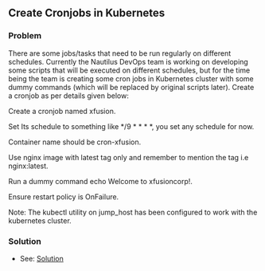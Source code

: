 ## Create Cronjobs in Kubernetes

### Problem

There are some jobs/tasks that need to be run regularly on different schedules. Currently the Nautilus DevOps team is
working on developing some scripts that will be executed on different schedules, but for the time being the team is
creating some cron jobs in Kubernetes cluster with some dummy commands (which will be replaced by original scripts
later). Create a cronjob as per details given below:

Create a cronjob named xfusion.

Set Its schedule to something like */9 * * * *, you set any schedule for now.

Container name should be cron-xfusion.

Use nginx image with latest tag only and remember to mention the tag i.e nginx:latest.

Run a dummy command echo Welcome to xfusioncorp!.

Ensure restart policy is OnFailure.

Note: The kubectl utility on jump_host has been configured to work with the kubernetes cluster.

### Solution

- See: [Solution](./solution.yaml)
